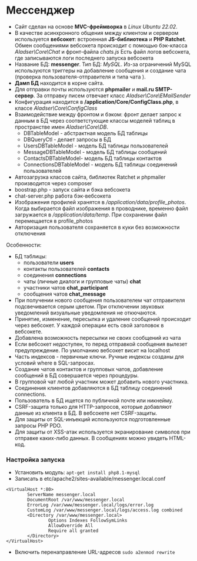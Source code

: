 # Мессенджер

* Сайт сделан на основе **MVC-фреймворка** в *Linux Ubuntu 22.02*.
* В качестве асинхронного общения между клиентом и сервером используется **вебсокет**: встроенная **JS-библиотека** и **PHP Ratchet**.
Обмен сообщениями вебсокета происходит с помощью бэк-класса *Aladser\Core\Chat* и фронт-файла *chats.js*
Есть файл логов вебсокета, где записываются логи последнего запуска вебсокета
* Название БД: **messenger**. Тип БД: *MySQL*. Из-за ограничений MySQL используются триггеры на добавление сообщения и создание чата (проверка пользователя-отправителя и типа чата ). 
* **Дамп БД** находится в корне сайта.
* Для отправки почты используются **phpmailer** и **mail.ru SMTP-сервер**. За отправку писем отвечает класс *Aladser\Core\EMailSender*
* Конфигурация находится в **/application/Core/ConfigClass.php**, в классе *Aladser\Core\ConfigClass*
* Взаимодействие между фронтом и бэком: фронт делает запрос к данным в БД через соответстующие классы моделей таблиц в пространстве имен *Aladser\Core\DB*.
  + DBTableModel - абстрактная модель БД таблицы
  + DBQueryCtl - делает запросы в БД
  + UsersDBTableModel - модель БД таблицы пользователей
  + MessageDBTableModel - модель БД таблицы сообщений
  + ContactsDBTableModel- модель БД таблицы контактов
  + ConnectionsDBTableModel - модель БД таблицы соединений пользователей
* Автозагрузка классов сайта, библиотек Ratchet и phpmailer производится через composer
* boostrap.php - запуск сайта и бэка вебсокета
* chat-server.php работа бэк-вебсокета
* Изображения профилей хранятся в */application/data/profile_photos*. Когда выбирается файл изображения в проводнике, временно файл загружается в */application/data/temp*. При сохранении
  файл перемещается в profile_photos
* Авторизация пользователя сохраняется в куки без возможности отключения

Особенности:
* БД таблицы:
  + пользователи **users**
  + контакты пользователей **contacts**
  + соединения **connections**
  + чаты (личные диалоги и групповые чаты) **chat**
  + участники чатов **chat_participant**
  + сообщения чатов **chat_message**
* При получении нового сообщения пользователем чат отправителя подсвечивается серым цветом. При отключении звуковых уведомлений визуальные уведомления не откючаются.
* Принятие, изменение, пересылка и удаление сообщений происходит через вебсокет. У каждой операции есть свой заголовок в вебсокете.
* Добавлена возможность пересылки не своих сообщений из чата
* Если вебсокет недоступен, то перед отправкой сообщения вылезет предупреждение. По умолчанию вебсокет висит на localhost
* Часть индексов - первичные ключи. Ручные индексы созданы для условий where в SQL-запросах.
* Создание чатов контактов и групповых чатов, добавление сообщений в БД совершается через процедуры.
* В групповой чат любой участник может добавить нового участника.
* Соединения клиентов добавляются в БД таблицу соединений connections.
* Пользователь в БД ищется по публичной почте или никнейму.
* CSRF-защита только для HTTP-запросов, которые добавляют данные из клиента в БД. В вебсокете нет CSRF-защиты.
* Для защиты от SQL-инъекций используются подготовленные запросы PHP PDO.
* Для защиты от XSS-атак используется экранирование символов при отправке каких-либо данных. В сообщениях можно увидеть HTML-код.

### Настройка запуска

* Установить модуль:
``apt-get install php8.1-mysql``
* Записать в etc/apache2/sites-available/messenger.local.conf

```
<VirtualHost *:80>
        ServerName messenger.local
        DocumentRoot /var/www/messenger.local
        ErrorLog /var/www/messenger.local/logs/error.log
        CustomLog /var/www/messenger.local/logs/access.log combined
        <Directory /var/www/messenger.local>    
                Options Indexes FollowSymLinks               
                AllowOverride All               
                Require all granted    
        </Directory>      
</VirtualHost>
```
* Включить перенаправление URL-адресов
``sudo a2enmod rewrite``
